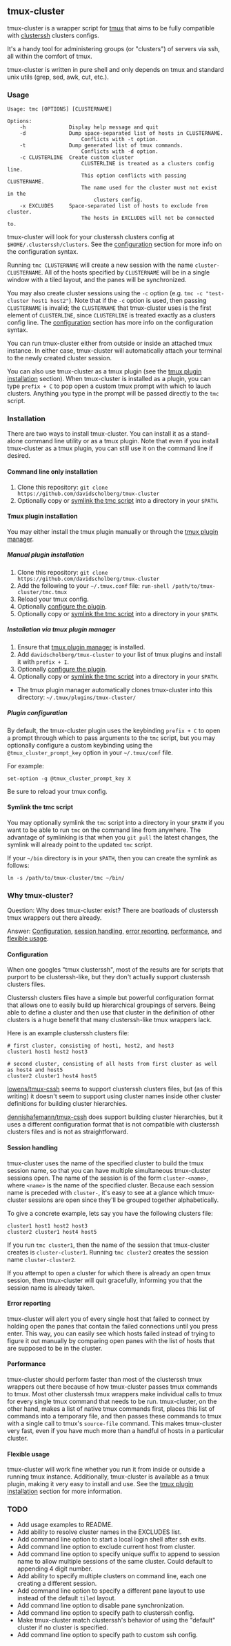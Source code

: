 ## tmux-cluster

tmux-cluster is a wrapper script for [tmux](http://tmux.sourceforge.net/) that aims to be fully compatible with [clusterssh](https://github.com/duncs/clusterssh) clusters configs.

It's a handy tool for administering groups (or "clusters") of servers via ssh, all within the comfort of tmux.

tmux-cluster is written in pure shell and only depends on tmux and standard unix utils (grep, sed, awk, cut, etc.).

### Usage

```
Usage: tmc [OPTIONS] [CLUSTERNAME]

Options:
    -h              Display help message and quit
    -d              Dump space-separated list of hosts in CLUSTERNAME.
                        Conflicts with -t option.
    -t              Dump generated list of tmux commands.
                        Conflicts with -d option.
    -c CLUSTERLINE  Create custom cluster
                        CLUSTERLINE is treated as a clusters config line.
                        This option conflicts with passing CLUSTERNAME.
                        The name used for the cluster must not exist in the
                            clusters config.
    -x EXCLUDES     Space-separated list of hosts to exclude from cluster.
                        The hosts in EXCLUDES will not be connected to.
```

tmux-cluster will look for your clusterssh clusters config at `$HOME/.clusterssh/clusters`. See the [configuration](#configuration) section for more info on the configuration syntax.

Running `tmc CLUSTERNAME` will create a new session with the name `cluster-CLUSTERNAME`. All of the hosts specified by `CLUSTERNAME` will be in a single window with a tiled layout, and the panes will be synchronized.

You may also create cluster sessions using the `-c` option (e.g. `tmc -c "test-cluster host1 host2"`). Note that if the `-c` option is used, then passing `CLUSTERNAME` is invalid; the `CLUSTERNAME` that tmux-cluster uses is the first element of `CLUSTERLINE`, since `CLUSTERLINE` is treated exactly as a clusters config line. The [configuration](#configuration) section has more info on the configuration syntax.

You can run tmux-cluster either from outside or inside an attached tmux instance. In either case, tmux-cluster will automatically attach your terminal to the newly created cluster session.

You can also use tmux-cluster as a tmux plugin (see the [tmux plugin installation](#tmux-plugin-installation) section). When tmux-cluster is installed as a plugin, you can type `prefix + C` to pop open a custom tmux prompt with which to lauch clusters. Anything you type in the prompt will be passed directly to the `tmc` script.

### Installation

There are two ways to install tmux-cluster. You can install it as a stand-alone command line utility or as a tmux plugin. Note that even if you install tmux-cluster as a tmux plugin, you can still use it on the command line if desired.

#### Command line only installation

1. Clone this repository: `git clone https://github.com/davidscholberg/tmux-cluster`
1. Optionally copy or [symlink the tmc script](#symlink-the-tmc-script) into a directory in your `$PATH`.

#### Tmux plugin installation

You may either install the tmux plugin manually or through the [tmux plugin manager](https://github.com/tmux-plugins/tpm).

##### Manual plugin installation

1. Clone this repository: `git clone https://github.com/davidscholberg/tmux-cluster`
1. Add the following to your `~/.tmux.conf` file: `run-shell /path/to/tmux-cluster/tmc.tmux`
1. Reload your tmux config.
1. Optionally [configure the plugin](#plugin-configuration).
1. Optionally copy or [symlink the tmc script](#symlink-the-tmc-script) into a directory in your `$PATH`.

##### Installation via tmux plugin manager

1. Ensure that [tmux plugin manager](https://github.com/tmux-plugins/tpm) is installed.
1. Add `davidscholberg/tmux-cluster` to your list of tmux plugins and install it with `prefix + I`.
1. Optionally [configure the plugin](#plugin-configuration).
1. Optionally copy or [symlink the tmc script](#symlink-the-tmc-script) into a directory in your `$PATH`.
  * The tmux plugin manager automatically clones tmux-cluster into this directory: `~/.tmux/plugins/tmux-cluster/`

##### Plugin configuration

By default, the tmux-cluster plugin uses the keybinding `prefix + C` to open a prompt through which to pass arguments to the `tmc` script, but you may optionally configure a custom keybinding using the `@tmux_cluster_prompt_key` option in your `~/.tmux/conf` file.

For example:

```
set-option -g @tmux_cluster_prompt_key X
```

Be sure to reload your tmux config.

#### Symlink the tmc script

You may optionally symlink the `tmc` script into a directory in your `$PATH` if you want to be able to run `tmc` on the command line from anywhere. The advantage of symlinking is that when you `git pull` the latest changes, the symlink will already point to the updated `tmc` script.

If your `~/bin` directory is in your `$PATH`, then you can create the symlink as follows:

```
ln -s /path/to/tmux-cluster/tmc ~/bin/
```

### Why tmux-cluster?

Question: Why does tmux-cluster exist? There are boatloads of clusterssh tmux wrappers out there already.

Answer: [Configuration](#configuration), [session handling](#session-handling), [error reporting](#error-reporting), [performance](#performance), and [flexible usage](#flexible-usage).

#### Configuration

When one googles "tmux clusterssh", most of the results are for scripts that purport to be clusterssh-like, but they don't actually support clusterssh clusters files.

Clusterssh clusters files have a simple but powerful configuration format that allows one to easily build up hierarchical groupings of servers. Being able to define a cluster and then use that cluster in the definition of other clusters is a huge benefit that many clusterssh-like tmux wrappers lack.

Here is an example clusterssh clusters file:

```
# first cluster, consisting of host1, host2, and host3
cluster1 host1 host2 host3

# second cluster, consisting of all hosts from first cluster as well as host4 and host5
cluster2 cluster1 host4 host5
```

[lowens/tmux-cssh](https://github.com/lowens/tmux-cssh) seems to support clusterssh clusters files, but (as of this writing) it doesn't seem to support using cluster names inside other cluster definitions for building cluster hierarchies.

[dennishafemann/tmux-cssh](https://github.com/dennishafemann/tmux-cssh) does support building cluster hierarchies, but it uses a different configuration format that is not compatible with clusterssh clusters files and is not as straightforward.

#### Session handling

tmux-cluster uses the name of the specified cluster to build the tmux session name, so that you can have multiple simultaneous tmux-cluster sessions open. The name of the session is of the form `cluster-<name>`, where `<name>` is the name of the specified cluster. Because each session name is preceded with `cluster-`, it's easy to see at a glance which tmux-cluster sessions are open since they'll be grouped together alphabetically.

To give a concrete example, lets say you have the following clusters file:


```
cluster1 host1 host2 host3
cluster2 cluster1 host4 host5
```

If you run `tmc cluster1`, then the name of the session that tmux-cluster creates is `cluster-cluster1`. Running `tmc cluster2` creates the session name `cluster-cluster2`.

If you attempt to open a cluster for which there is already an open tmux session, then tmux-cluster will quit gracefully, informing you that the session name is already taken.

#### Error reporting

tmux-cluster will alert you of every single host that failed to connect by holding open the panes that contain the failed connections until you press enter. This way, you can easily see which hosts failed instead of trying to figure it out manually by comparing open panes with the list of hosts that are supposed to be in the cluster.

#### Performance

tmux-cluster should perform faster than most of the clusterssh tmux wrappers out there because of how tmux-cluster passes tmux commands to tmux. Most other clusterssh tmux wrappers make individual calls to tmux for every single tmux command that needs to be run. tmux-cluster, on the other hand, makes a list of native tmux commands first, places this list of commands into a temporary file, and then passes these commands to tmux with a single call to tmux's `source-file` command. This makes tmux-cluster very fast, even if you have much more than a handful of hosts in a particular cluster.

#### Flexible usage

tmux-cluster will work fine whether you run it from inside or outside a running tmux instance. Additionally, tmux-cluster is available as a tmux plugin, making it very easy to install and use. See the [tmux plugin installation](#tmux-plugin-installation) section for more information.

### TODO

* Add usage examples to README.
* Add ability to resolve cluster names in the EXCLUDES list.
* Add command line option to start a local login shell after ssh exits.
* Add command line option to exclude current host from cluster.
* Add command line option to specify unique suffix to append to session name to allow multiple sessions of the same cluster. Could default to appending 4 digit number.
* Add ability to specify multiple clusters on command line, each one creating a different session.
* Add command line option to specify a different pane layout to use instead of the default `tiled` layout.
* Add command line option to disable pane synchronization.
* Add command line option to specify path to clusterssh config.
* Make tmux-cluster match clusterssh's behavior of using the "default" cluster if no cluster is specified.
* Add command line option to specify path to custom ssh config.
